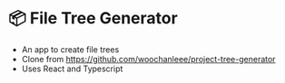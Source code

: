 # 📦 File Tree Generator

- An app to create file trees
- Clone from https://github.com/woochanleee/project-tree-generator
- Uses React and Typescript
